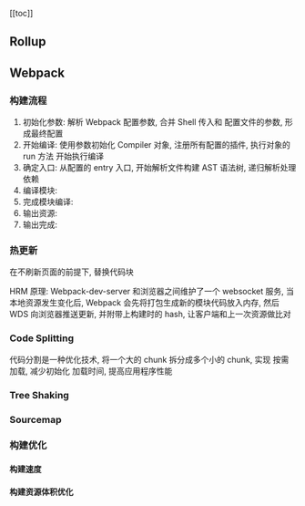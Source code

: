 [[toc]]

## Rollup

## Webpack

### 构建流程

1. 初始化参数: 解析 Webpack 配置参数, 合并 Shell 传入和 配置文件的参数, 形成最终配置
2. 开始编译: 使用参数初始化 Compiler 对象, 注册所有配置的插件, 执行对象的 run 方法 开始执行编译
3. 确定入口: 从配置的 entry 入口, 开始解析文件构建 AST 语法树, 递归解析处理依赖
4. 编译模块:
5. 完成模块编译:
6. 输出资源:
7. 输出完成:

### 热更新

在不刷新页面的前提下, 替换代码块

HRM 原理: Webpack-dev-server 和浏览器之间维护了一个 websocket 服务, 当本地资源发生变化后, Webpack 会先将打包生成新的模块代码放入内存, 然后 WDS 向浏览器推送更新, 并附带上构建时的 hash, 让客户端和上一次资源做比对

### Code Splitting

代码分割是一种优化技术, 将一个大的 chunk 拆分成多个小的 chunk, 实现 按需加载, 减少初始化 加载时间, 提高应用程序性能

### Tree Shaking

### Sourcemap

### 构建优化

#### 构建速度

#### 构建资源体积优化
